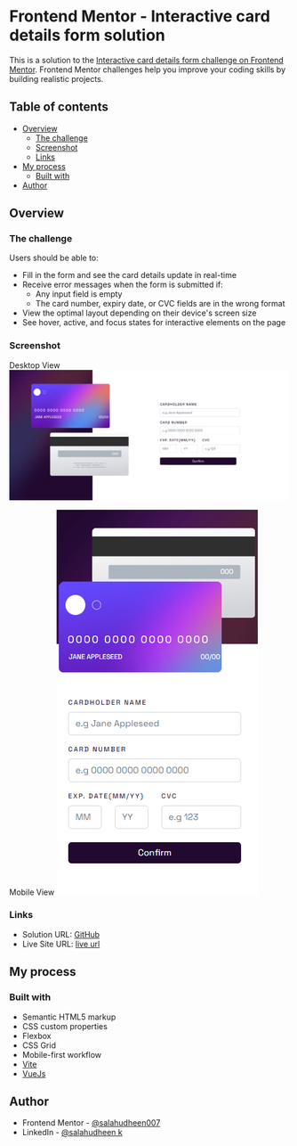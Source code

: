 # Frontend Mentor - Interactive card details form solution

This is a solution to the [Interactive card details form challenge on Frontend Mentor](https://www.frontendmentor.io/challenges/interactive-card-details-form-XpS8cKZDWw). Frontend Mentor challenges help you improve your coding skills by building realistic projects. 

## Table of contents

- [Overview](#overview)
  - [The challenge](#the-challenge)
  - [Screenshot](#screenshot)
  - [Links](#links)
- [My process](#my-process)
  - [Built with](#built-with)
- [Author](#author)




## Overview

### The challenge

Users should be able to:

- Fill in the form and see the card details update in real-time
- Receive error messages when the form is submitted if:
  - Any input field is empty
  - The card number, expiry date, or CVC fields are in the wrong format
- View the optimal layout depending on their device's screen size
- See hover, active, and focus states for interactive elements on the page

### Screenshot
Desktop View
![Desktop View](./Screenshots/desktop.png)

Mobile View
![Mobile View](./Screenshots/Mobile.png)





### Links

- Solution URL: [GitHub](https://github.com/salahudheen007/notifications-page-main)
- Live Site URL: [live url](https://salahudheen007.github.io/notifications-page-main/)

## My process

### Built with

- Semantic HTML5 markup
- CSS custom properties
- Flexbox
- CSS Grid
- Mobile-first workflow
- [Vite](https://vitejs.dev/) 
- [VueJs](https://vuejs.org/)






## Author

- Frontend Mentor - [@salahudheen007](https://www.frontendmentor.io/profile/salahudheen007)
- LinkedIn - [@salahudheen k](https://www.linkedin.com/in/salahudheen-k-7574ba1a6/)

